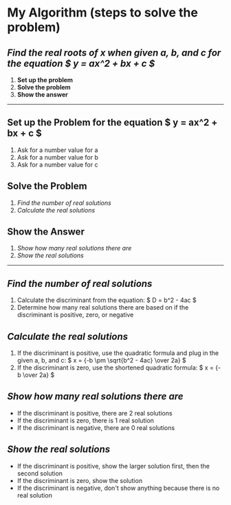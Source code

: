 # My Algorithm (steps to solve the problem)

## __*Find the real roots of x when given a, b, and c for the equation $ y = ax^2 + bx + c $*__
1. **Set up the problem**
2. **Solve the problem**
3. **Show the answer**

---

## **Set up the Problem for the equation $ y = ax^2 + bx + c $**
1. Ask for a number value for a
2. Ask for a number value for b
3. Ask for a number value for c

## **Solve the Problem**
1. *Find the number of real solutions*
2. *Calculate the real solutions*

## **Show the Answer**
1. *Show how many real solutions there are*
2. *Show the real solutions*

---

## *Find the number of real solutions*
1. Calculate the discriminant from the equation: $ D = b^2 - 4ac $
2. Determine how many real solutions there are based on if the discriminant is positive, zero, or negative

## *Calculate the real solutions*
1. If the discriminant is positive, use the quadratic formula and plug in the given a, b, and c: 
$ x = {-b \pm \sqrt{b^2 - 4ac} \over 2a} $
2. If the discriminant is zero, use the shortened quadratic formula: $ x = {-b \over 2a} $

## *Show how many real solutions there are*
* If the discriminant is positive, there are 2 real solutions
* If the discriminant is zero, there is 1 real solution
* If the discriminant is negative, there are 0 real solutions

## *Show the real solutions*
* If the discriminant is positive, show the larger solution first, then the second solution
* If the discriminant is zero, show the solution
* If the discriminant is negative, don't show anything because there is no real solution